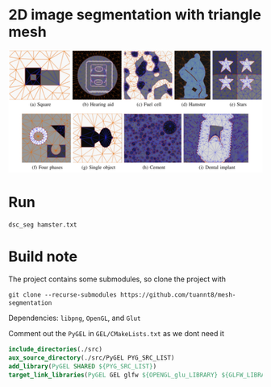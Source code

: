 # 2D image segmentation with triangle mesh
![demo](/resources/2D-demo.jpg)
# Run

```shell
dsc_seg hamster.txt
```

# Build note
The project contains some submodules, so clone the project with 
```shell
git clone --recurse-submodules https://github.com/tuannt8/mesh-segmentation
```

Dependencies: `libpng`, `OpenGL`, and `Glut`

Comment out the `PyGEL` in `GEL/CMakeLists.txt` as we dont need it

```cmake
include_directories(./src)
aux_source_directory(./src/PyGEL PYG_SRC_LIST)
add_library(PyGEL SHARED ${PYG_SRC_LIST})
target_link_libraries(PyGEL GEL glfw ${OPENGL_glu_LIBRARY} ${GLFW_LIBRARIES})
```